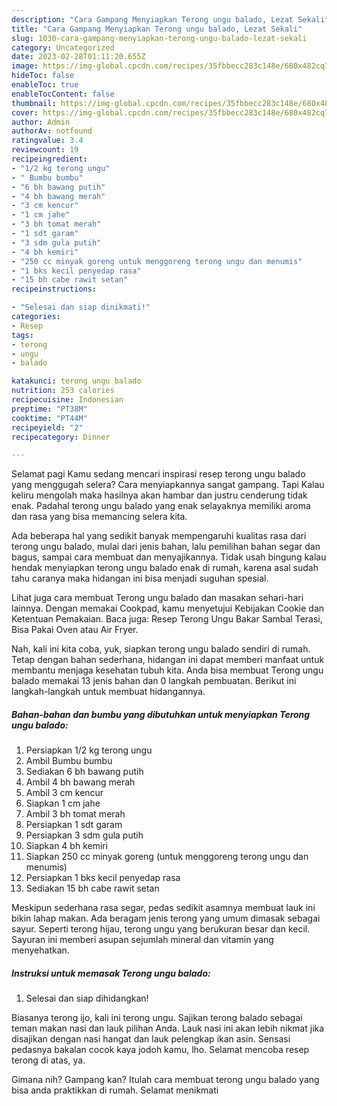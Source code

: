 ```yaml
---
description: "Cara Gampang Menyiapkan Terong ungu balado, Lezat Sekali"
title: "Cara Gampang Menyiapkan Terong ungu balado, Lezat Sekali"
slug: 1030-cara-gampang-menyiapkan-terong-ungu-balado-lezat-sekali
category: Uncategorized
date: 2023-02-28T01:11:20.655Z
image: https://img-global.cpcdn.com/recipes/35fbbecc283c148e/680x482cq70/terong-ungu-balado-foto-resep-utama.jpg
hideToc: false
enableToc: true
enableTocContent: false
thumbnail: https://img-global.cpcdn.com/recipes/35fbbecc283c148e/680x482cq70/terong-ungu-balado-foto-resep-utama.jpg
cover: https://img-global.cpcdn.com/recipes/35fbbecc283c148e/680x482cq70/terong-ungu-balado-foto-resep-utama.jpg
author: Admin
authorAv: notfound
ratingvalue: 3.4
reviewcount: 19
recipeingredient:
- "1/2 kg terong ungu"
- " Bumbu bumbu"
- "6 bh bawang putih"
- "4 bh bawang merah"
- "3 cm kencur"
- "1 cm jahe"
- "3 bh tomat merah"
- "1 sdt garam"
- "3 sdm gula putih"
- "4 bh kemiri"
- "250 cc minyak goreng untuk menggoreng terong ungu dan menumis"
- "1 bks kecil penyedap rasa"
- "15 bh cabe rawit setan"
recipeinstructions:

- "Selesai dan siap dinikmati!"
categories:
- Resep
tags:
- terong
- ungu
- balado

katakunci: terong ungu balado 
nutrition: 253 calories
recipecuisine: Indonesian
preptime: "PT38M"
cooktime: "PT44M"
recipeyield: "2"
recipecategory: Dinner

---
```



Selamat pagi Kamu sedang mencari inspirasi resep terong ungu balado yang menggugah selera? Cara menyiapkannya sangat gampang. Tapi Kalau keliru mengolah maka hasilnya akan hambar dan justru cenderung tidak enak. Padahal terong ungu balado yang enak selayaknya memiliki aroma dan rasa yang bisa memancing selera kita.


Ada beberapa hal yang sedikit banyak mempengaruhi kualitas rasa dari terong ungu balado, mulai dari jenis bahan, lalu pemilihan bahan segar dan bagus, sampai cara membuat dan menyajikannya. Tidak usah bingung kalau hendak menyiapkan terong ungu balado enak di rumah, karena asal sudah tahu caranya maka hidangan ini bisa menjadi suguhan spesial.

Lihat juga cara membuat Terong ungu balado dan masakan sehari-hari lainnya. Dengan memakai Cookpad, kamu menyetujui Kebijakan Cookie dan Ketentuan Pemakaian. Baca juga: Resep Terong Ungu Bakar Sambal Terasi, Bisa Pakai Oven atau Air Fryer.


Nah, kali ini kita coba, yuk, siapkan terong ungu balado sendiri di rumah. Tetap dengan bahan sederhana, hidangan ini dapat memberi manfaat untuk membantu menjaga kesehatan tubuh kita. Anda bisa membuat Terong ungu balado memakai 13 jenis bahan dan 0 langkah pembuatan. Berikut ini langkah-langkah untuk membuat hidangannya.

<!--inarticleads1-->

##### Bahan-bahan dan bumbu yang dibutuhkan untuk menyiapkan Terong ungu balado:

1. Persiapkan 1/2 kg terong ungu
1. Ambil  Bumbu bumbu
1. Sediakan 6 bh bawang putih
1. Ambil 4 bh bawang merah
1. Ambil 3 cm kencur
1. Siapkan 1 cm jahe
1. Ambil 3 bh tomat merah
1. Persiapkan 1 sdt garam
1. Persiapkan 3 sdm gula putih
1. Siapkan 4 bh kemiri
1. Siapkan 250 cc minyak goreng (untuk menggoreng terong ungu dan menumis)
1. Persiapkan 1 bks kecil penyedap rasa
1. Sediakan 15 bh cabe rawit setan


Meskipun sederhana rasa segar, pedas sedikit asamnya membuat lauk ini bikin lahap makan. Ada beragam jenis terong yang umum dimasak sebagai sayur. Seperti terong hijau, terong ungu yang berukuran besar dan kecil. Sayuran ini memberi asupan sejumlah mineral dan vitamin yang menyehatkan. 

<!--inarticleads2-->

##### Instruksi untuk memasak Terong ungu balado:


1. Selesai dan siap dihidangkan!

Biasanya terong ijo, kali ini terong ungu. Sajikan terong balado sebagai teman makan nasi dan lauk pilihan Anda. Lauk nasi ini akan lebih nikmat jika disajikan dengan nasi hangat dan lauk pelengkap ikan asin. Sensasi pedasnya bakalan cocok kaya jodoh kamu, lho. Selamat mencoba resep terong di atas, ya. 

Gimana nih? Gampang kan? Itulah cara membuat terong ungu balado yang bisa anda praktikkan di rumah. Selamat menikmati

